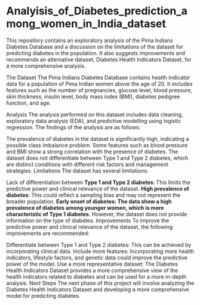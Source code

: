 # Analyisis_of_Diabetes_prediction_among_women_in_India_dataset
This repository contains an exploratory analysis of the Pima Indians Diabetes Database and a discussion on the limitations of the dataset for predicting diabetes in the population. It also suggests improvements and recommends an alternative dataset, Diabetes Health Indicators Dataset, for a more comprehensive analysis.

The Dataset
The Pima Indians Diabetes Database contains health indicator data for a population of Pima Indian women above the age of 20. It includes features such as the number of pregnancies, glucose level, blood pressure, skin thickness, insulin level, body mass index (BMI), diabetes pedigree function, and age.

Analysis
The analysis performed on this dataset includes data cleaning, exploratory data analysis (EDA), and predictive modelling using logistic regression. The findings of the analysis are as follows:

The prevalence of diabetes in the dataset is significantly high, indicating a possible class imbalance problem.
Some features such as blood pressure and BMI show a strong correlation with the presence of diabetes.
The dataset does not differentiate between Type 1 and Type 2 diabetes, which are distinct conditions with different risk factors and management strategies.
Limitations
The dataset has several limitations:



Lack of differentiation between **Type 1 and Type 2 diabetes**: This limits the predictive power and clinical relevance of the dataset.
**High prevalence of diabetes**: This could reflect a sampling bias and may not represent the broader population.
**Early onset of diabetes: The data show a high prevalence of diabetes among younger women, which is more characteristic of Type 1 diabetes**. However, the dataset does not provide information on the type of diabetes.
Improvements
To improve the predictive power and clinical relevance of the dataset, the following improvements are recommended:

Differentiate between Type 1 and Type 2 diabetes: This can be achieved by incorporating clinical data.
Include more features: Incorporating more health indicators, lifestyle factors, and genetic data could improve the predictive power of the model.
Use a more representative dataset: The Diabetes Health Indicators Dataset provides a more comprehensive view of the health indicators related to diabetes and can be used for a more in-depth analysis.
Next Steps
The next phase of this project will involve analyzing the Diabetes Health Indicators Dataset and developing a more comprehensive model for predicting diabetes.
